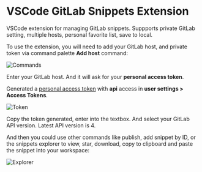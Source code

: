 # VSCode GitLab Snippets Extension

VSCode extension for managing GitLab snippets. Suppports private GitLab setting, multiple hosts, personal favorite list, save to local.

To use the extension, you will need to add your GitLab host, and private token via command palette **Add host** command:

![Commands](https://i.imgur.com/GIHlEDc.png)

Enter your GitLab host. And it will ask for your **personal access token**.

Generated a [personal access token](https://git.garena.com/profile/personal_access_tokens) with **api** access in **user settings >
Access Tokens**.

![Token](https://i.imgur.com/cdH7spR.png)

Copy the token generated, enter into the textbox. And select your GitLab API version. Latest API version is 4.

And then you could use other commands like publish, add snippet by ID, or the snippets explorer to view, star, download, copy to clipboard and paste the snippet into your workspace:

![Explorer](https://i.imgur.com/jqZCttm.png)
